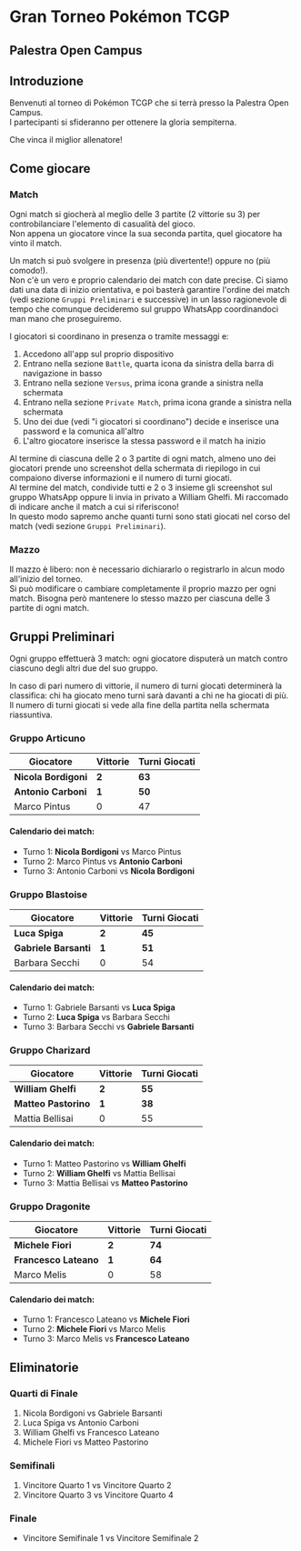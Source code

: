 # Gran Torneo Pokémon TCGP
## Palestra Open Campus

## Introduzione

Benvenuti al torneo di Pokémon TCGP che si terrà presso la Palestra Open Campus.  
I partecipanti si sfideranno per ottenere la gloria sempiterna.  

Che vinca il miglior allenatore!

## Come giocare

### Match

Ogni match si giocherà al meglio delle 3 partite (2 vittorie su 3) per controbilanciare l'elemento di casualità del gioco.  
Non appena un giocatore vince la sua seconda partita, quel giocatore ha vinto il match.

Un match si può svolgere in presenza (più divertente!) oppure no (più comodo!).  
Non c'è un vero e proprio calendario dei match con date precise. Ci siamo dati una data di inizio orientativa, e poi basterà garantire l'ordine dei match (vedi sezione `Gruppi Preliminari` e successive) in un lasso ragionevole di tempo che comunque decideremo sul gruppo WhatsApp coordinandoci man mano che proseguiremo.

I giocatori si coordinano in presenza o tramite messaggi e:

1. Accedono all'app sul proprio dispositivo
1. Entrano nella sezione `Battle`, quarta icona da sinistra della barra di navigazione in basso
1. Entrano nella sezione `Versus`, prima icona grande a sinistra nella schermata
1. Entrano nella sezione `Private Match`, prima icona grande a sinistra nella schermata
1. Uno dei due (vedi "i giocatori si coordinano") decide e inserisce una password e la comunica all'altro
1. L'altro giocatore inserisce la stessa password e il match ha inizio

Al termine di ciascuna delle 2 o 3 partite di ogni match, almeno uno dei giocatori prende uno screenshot della schermata di riepilogo in cui compaiono diverse informazioni e il numero di turni giocati.  
Al termine del match, condivide tutti e 2 o 3 insieme gli screenshot sul gruppo WhatsApp oppure li invia in privato a William Ghelfi. Mi raccomado di indicare anche il match a cui si riferiscono!   
In questo modo sapremo anche quanti turni sono stati giocati nel corso del match (vedi sezione `Gruppi Preliminari`).

### Mazzo

Il mazzo è libero: non è necessario dichiararlo o registrarlo in alcun modo all'inizio del torneo.  
Si può modificare o cambiare completamente il proprio mazzo per ogni match. Bisogna però mantenere lo stesso mazzo per ciascuna delle 3 partite di ogni match.

## Gruppi Preliminari

Ogni gruppo effettuerà 3 match: ogni giocatore disputerà un match contro ciascuno degli altri due del suo gruppo.  

In caso di pari numero di vittorie, il numero di turni giocati determinerà la classifica: chi ha giocato meno turni sarà davanti a chi ne ha giocati di più.  
Il numero di turni giocati si vede alla fine della partita nella schermata riassuntiva.

### Gruppo Articuno

| Giocatore         | Vittorie | Turni Giocati |
|-------------------|----------|---------------|
| **Nicola Bordigoni**  | **2**        | **63**             |
| **Antonio Carboni**   | **1**        | **50**             |
| Marco Pintus      | 0        | 47             |

#### Calendario dei match:
- Turno 1: **Nicola Bordigoni** vs Marco Pintus
- Turno 2: Marco Pintus vs **Antonio Carboni**
- Turno 3: Antonio Carboni vs **Nicola Bordigoni**

### Gruppo Blastoise

| Giocatore         | Vittorie | Turni Giocati |
|-------------------|----------|---------------|
| **Luca Spiga**        | **2**        | **45**             |
| **Gabriele Barsanti** | **1**        | **51**             |
| Barbara Secchi    | 0        | 54             |

#### Calendario dei match:
- Turno 1: Gabriele Barsanti vs **Luca Spiga**
- Turno 2: **Luca Spiga** vs Barbara Secchi
- Turno 3: Barbara Secchi vs **Gabriele Barsanti**

### Gruppo Charizard

| Giocatore         | Vittorie | Turni Giocati |
|-------------------|----------|---------------|
| **William Ghelfi**    | **2**        | **55**             |
| **Matteo Pastorino**  | **1**        | **38**             |
| Mattia Bellisai   | 0        | 55             |

#### Calendario dei match:
- Turno 1: Matteo Pastorino vs **William Ghelfi**
- Turno 2: **William Ghelfi** vs Mattia Bellisai
- Turno 3: Mattia Bellisai vs **Matteo Pastorino**

### Gruppo Dragonite

| Giocatore         | Vittorie | Turni Giocati |
|-------------------|----------|---------------|
| **Michele Fiori**     | **2**        | **74**             |
| **Francesco Lateano** | **1**        | **64**             |
| Marco Melis       | 0        | 58             |

#### Calendario dei match:
- Turno 1: Francesco Lateano vs **Michele Fiori**
- Turno 2: **Michele Fiori** vs Marco Melis
- Turno 3: Marco Melis vs **Francesco Lateano**

## Eliminatorie

### Quarti di Finale
1. Nicola Bordigoni vs Gabriele Barsanti
2. Luca Spiga vs Antonio Carboni
3. William Ghelfi vs Francesco Lateano
4. Michele Fiori vs Matteo Pastorino

### Semifinali
1. Vincitore Quarto 1 vs Vincitore Quarto 2
2. Vincitore Quarto 3 vs Vincitore Quarto 4

### Finale
- Vincitore Semifinale 1 vs Vincitore Semifinale 2
